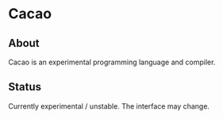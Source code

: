 # Cacao

## About
Cacao is an experimental programming language and compiler.

## Status
Currently experimental / unstable.  The interface may change.

